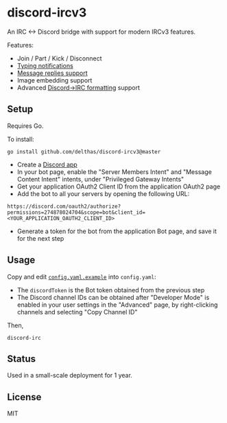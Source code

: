 # discord-ircv3

An IRC <-> Discord bridge with support for modern IRCv3 features.

Features:
- Join / Part / Kick / Disconnect
- [Typing notifications](https://ircv3.net/specs/client-tags/typing.html)
- [Message replies support](https://ircv3.net/specs/client-tags/reply.html)
- Image embedding support
- Advanced [Discord->IRC formatting](https://github.com/delthas/discord-formatting) support

## Setup

Requires Go.

To install:
```shell
go install github.com/delthas/discord-ircv3@master
```

- Create a [Discord app](https://discord.com/developers/docs/getting-started)
- In your bot page, enable the "Server Members Intent" and "Message Content Intent" intents, under "Privileged Gateway Intents"
- Get your application OAuth2 Client ID from the application OAuth2 page
- Add the bot to all your servers by opening the following URL:
```
https://discord.com/oauth2/authorize?permissions=274878024704&scope=bot&client_id=<YOUR_APPLICATION_OAUTH2_CLIENT_ID>
```
- Generate a token for the bot from the application Bot page, and save it for the next step

## Usage

Copy and edit [`config.yaml.example`](config.yaml.example) into `config.yaml`:
- The `discordToken` is the Bot token obtained from the previous step
- The Discord channel IDs can be obtained after "Developer Mode" is enabled in your user settings in the "Advanced" page, by right-clicking channels and selecting "Copy Channel ID"

Then,
```shell
discord-irc
```

## Status

Used in a small-scale deployment for 1 year.

## License

MIT
